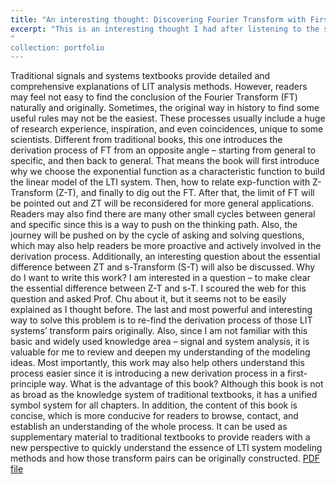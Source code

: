 ```yaml
---
title: "An interesting thought: Discovering Fourier Transform with First Principles Thinking"
excerpt: "This is an interesting thought I had after listening to the signal and system class at UWM. I write a small textbook to give a possible explanation for the essential difference between Z-transform and S-transform, and give an unconventional perspective to discover the Fourier transform originally. As a student, I write this from a student's perspective that I believe students would like to see. After all, users understand their needs the most - haha.<br/><img src="{{ '/images/FourierTransIndex.PNG' | relative_url }}">
"
collection: portfolio
---
```


Traditional signals and systems textbooks provide detailed and comprehensive explanations of LIT
analysis methods. However, readers may feel not easy to find the conclusion of the Fourier Transform (FT)
naturally and originally. Sometimes, the original way in history to find some useful rules may not be the
easiest. These processes usually include a huge of research experience, inspiration, and even coincidences,
unique to some scientists. Different from traditional books, this one introduces the derivation process of FT
from an opposite angle – starting from general to specific, and then back to general. That means the book
will first introduce why we choose the exponential function as a characteristic function to build the linear
model of the LTI system. Then, how to relate exp-function with Z-Transform (Z-T), and finally to dig out
the FT. After that, the limit of FT will be pointed out and ZT will be reconsidered for more general
applications. Readers may also find there are many other small cycles between general and specific since
this is a way to push on the thinking path. Also, the journey will be pushed on by the cycle of asking and
solving questions, which may also help readers be more proactive and actively involved in the derivation
process. Additionally, an interesting question about the essential difference between ZT and s-Transform
(S-T) will also be discussed.
Why do I want to write this work?
I am interested in a question – to make clear the essential difference between Z-T and s-T. I scoured
the web for this question and asked Prof. Chu about it, but it seems not to be easily explained as I thought
before. The last and most powerful and interesting way to solve this problem is to re-find the derivation
process of those LIT systems’ transform pairs originally. Also, since I am not familiar with this basic and
widely used knowledge area – signal and system analysis, it is valuable for me to review and deepen my
understanding of the modeling ideas. Most importantly, this work may also help others understand this
process easier since it is introducing a new derivation process in a first-principle way.
What is the advantage of this book?
Although this book is not as broad as the knowledge system of traditional textbooks, it has a unified
symbol system for all chapters. In addition, the content of this book is concise, which is more conducive
for readers to browse, contact, and establish an understanding of the whole process. It can be used as
supplementary material to traditional textbooks to provide readers with a new perspective to quickly
understand the essence of LTI system modeling methods and how those transform pairs can be originally
constructed. 
[PDF file](https://drive.google.com/drive/folders/1vX1E28cf1zMBjO86YXrhDYtYRrdgoxks?usp=share_link)

